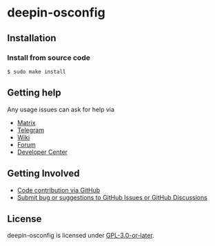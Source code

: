 # deepin-osconfig

## Installation

### Install from source code

````
$ sudo make install
````

## Getting help

Any usage issues can ask for help via

* [Matrix](https://matrix.to/#/#deepin:matrix.org)
* [Telegram](https://t.me/deepin)
* [Wiki](https://wiki.deepin.org)
* [Forum](https://bbs.deepin.org)
* [Developer Center](https://github.com/linuxdeepin/developer-center)

## Getting Involved

- [Code contribution via GitHub](https://github.com/linuxdeepin/deepin-osconfig/)
- [Submit bug or suggestions to GitHub Issues or GitHub Discussions](https://github.com/linuxdeepin/developer-center/issues/new/choose)

## License

deepin-osconfig is licensed under [GPL-3.0-or-later](LICENSE).
